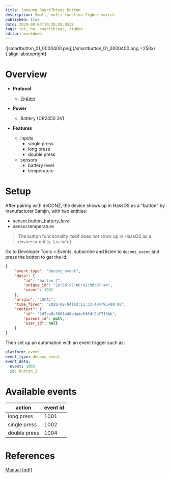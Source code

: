 ```yaml
---
title: Samsung SmartThings Button
description: Small, multi-function Zigbee switch
published: true
date: 2020-08-04T19:30:28.053Z
tags: iot, ha, smartthings, zigbee
editor: markdown
---
```


![smartbutton_01_0000400.png](/smartbutton_01_0000400.png =250x){.align-abstopright}

# Overview

- **Protocol**
  - [Zigbee](https://en.wikipedia.org/wiki/Zigbee)

- **Power**
  - Battery (CR2450 3V)

- **Features**
  - inputs
    - single press
    - long press
    - double press
  - sensors
	  - battery level
	  - temperature

# Setup

After pairing with deCONZ, the device shows up in HassOS as a "button" by manufacturer Samjin, with two entities:
- sensor.button_battery_level
- sensor.temperature

> The button functionality itself does *not* show up in HassOS as a device or entity.
{.is-info}

Go to Developer Tools > Events, subscribe and listen to `deconz_event` and press the button to get the id:

```json
{
    "event_type": "deconz_event",
    "data": {
        "id": "button_2",
        "unique_id": "28:6d:97:00:01:0d:b7:a4",
        "event": 1002
    },
    "origin": "LOCAL",
    "time_fired": "2020-08-04T03:11:33.404795+00:00",
    "context": {
        "id": "2d7ea8c3001446adade540df2b7715bb",
        "parent_id": null,
        "user_id": null
    }
}
```

Then set up an automation with an event trigger such as:
```yaml
platform: event
event_type: deconz_event
event_data:
  event: 1002
  id: button_2
```

# Available events

action | event id
-|-
long press   | 1001
single press | 1002
double press | 1004

# References
[Manual (pdf)](https://support.smartthings.com/hc/en-us/article_attachments/360002610923/IOT_US_Button_QSG.pdf)

